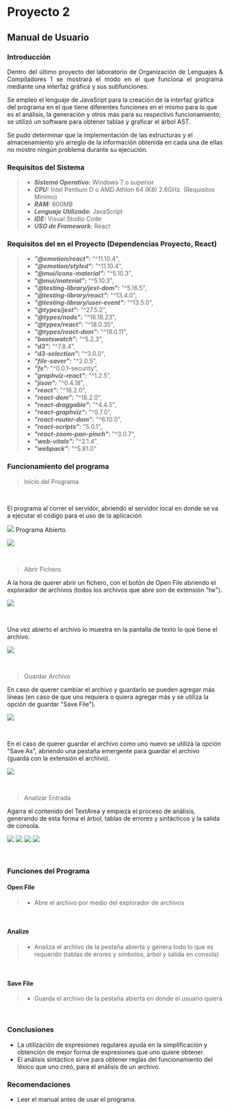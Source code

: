 # Proyecto 2 
## Manual de Usuario
### Introducción
<p style="text-align: justify;">
Dentro del último proyecto del laboratorio de Organización de Lenguajes & Compiladores 1 se mostrará el modo en el que funciona el programa mediante una interfaz gráfica y sus subfunciones.

Se empleo el lenguaje de JavaSript para la creación de la interfaz gráfica del programa en el que tiene diferentes funciones en el mismo para lo que es el análisis, la generación y otros más para su respectivo funcionamiento; se utilizó un software para obtener tablas y graficar el árbol AST.

Se pudo determinar que la implementación de las estructuras y el almacenamiento y/o arreglo de la información obtenida en cada una de ellas no mostro ningún problema durante su ejecución.
</p>


### Requisitos del Sistema



>- **_Sistema Operativo:_** Windows 7 o superior
>- **_CPU:_** Intel Pentium D o AMD Athlon 64 (K8) 2.6GHz. (Requisitos Mínimo)
>- **_RAM:_** 600MB
>- **_Lenguaje Utilizado:_** JavaScript
>- **_IDE:_** Visual Studio Code
>- **_USO de Framework:_** React


### Requisitos del en el Proyecto (Dependencias Proyecto, React)


>- **_"@emotion/react":_** "^11.10.4",
>- **_"@emotion/styled":_** "^11.10.4",
>- **_"@mui/icons-material":_** "^5.10.3",
>- **_"@mui/material":_** "^5.10.3",
>- **_"@testing-library/jest-dom":_** "^5.16.5",
>- **_"@testing-library/react":_** "^13.4.0",
>- **_"@testing-library/user-event":_** "^13.5.0",
>- **_"@types/jest":_** "^27.5.2",
>- **_"@types/node":_** "^16.18.23",
>- **_"@types/react":_** "^18.0.35",
>- **_"@types/react-dom":_** "^18.0.11",
>- **_"bootswatch":_** "^5.2.3",
>- **_"d3":_** "^7.8.4",
>- **_"d3-selection":_** "^3.0.0",
>- **_"file-saver":_** "^2.0.5",
>- **_"fs":_** "^0.0.1-security",
>- **_"graphviz-react":_** "^1.2.5",
>- **_"jison":_** "^0.4.18",
>- **_"react":_** "^18.2.0",
>- **_"react-dom":_** "^18.2.0",
>- **_"react-draggable":_** "^4.4.5",
>- **_"react-graphviz":_** "^0.7.0",
>- **_"react-router-dom":_** "^6.10.0",
>- **_"react-scripts":_** "5.0.1",
>- **_"react-zoom-pan-pinch":_** "^3.0.7",
>- **_"web-vitals":_** "^2.1.4",
>- **_"webpack":_** "^5.81.0"

### Funcionamiento del programa

>Inicio del Programa

</br>

El programa al correr el servidor, abriendo el servidor local en donde se va a ejecutar el código para el uso de la aplicación

![](../../Assets/Proyecto2/Usuario/U01.png)
Programa Abierto.

![](../../Assets/Proyecto2/Usuario/U02.png)

</br>

>Abrir Fichero

A la hora de querer abrir un fichero, con el botón de Open File abriendo el explorador de archivos (todos los archivos que abre son de extensión "tw").

![](../../Assets/Proyecto2/Usuario/U03.png)

</br>

Una vez abierto el archivo lo muestra en la pantalla de texto lo que tiene el archivo.

![](../../Assets/Proyecto2/Usuario/U04.png)

</br>

>Guardar Archivo

En caso de querer cambiar el archivo y guardarlo se pueden agregar más líneas (en caso de que uno requiera o quiera agregar más y se utiliza la opción de guardar "Save File").

![](../../Assets/Proyecto2/Usuario/U05.png)

</br>

En el caso de querer guardar el archivo como uno nuevo se utiliza la opción "Save As", abriendo una pestaña emergente para guardar el archivo (guarda con la extensión el archivo).

![](../../Assets/Proyecto2/Usuario/U06.png)

</br>

>Analizar Entrada

Agarra el contenido del TextArea y empieza el proceso de análisis, generando de esta forma el árbol, tablas de errores y sintácticos y la salida de consola.

![](../../Assets/Proyecto2/Usuario/U07.png)
![](../../Assets/Proyecto2/Usuario/U08.png)
![](../../Assets/Proyecto2/Usuario/U09.png)
![](../../Assets/Proyecto2/Usuario/U10.png)

</br>

### Funciones del Programa

#### Open File
>- Abre el archivo por medio del explorador de archivos

</br>

#### Analize
>- Analiza el archivo de la pestaña abierta y genera todo lo que es requerido (tablas de erores y símbolos, árbol y salida en consola)

</br>

#### Save File
>- Guarda el archivo de la pestaña abierta en donde el usuario quiera

</br>

### Conclusiones

- La utilización de expresiones regulares ayuda en la simplificación y obtención de mejor forma de expresiones que uno quiere obtener.
- El análisis sintáctico sirve para obtener reglas del funcionamiento del léxico que uno creó, para el análisis de un archivo.


### Recomendaciones

- Leer el manual antes de usar el programa.